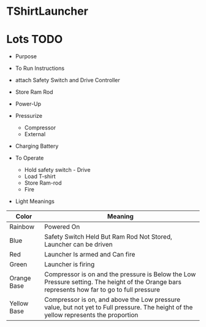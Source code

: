 # TShirtLauncher

# Lots TODO

* Purpose

* To Run Instructions
 * attach Safety Switch and Drive Controller
 * Store Ram Rod

* Power-Up
* Pressurize 
  * Compressor
  * External
  
* Charging Battery

* To Operate
  * Hold safety switch - Drive
  * Load T-shirt
  * Store Ram-rod
  * Fire
  
* Light Meanings

| Color | Meaning |
----- | -----
Rainbow | Powered On
Blue | Safety Switch Held But Ram Rod Not Stored, Launcher can be driven
Red | Launcher Is armed and Can fire
Green | Launcher is firing 
Orange Base | Compressor is on and the pressure is Below the Low Pressure setting.  The height of the Orange bars represents how far to go to full pressure
Yellow Base | Compressor is on, and above the Low pressure value, but not yet to Full pressure.  The height of the yellow represents the proportion
 
 
